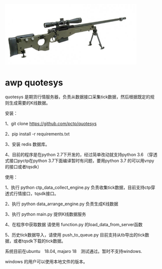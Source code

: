 <p>
<img height="200" src="./misc/awp.png">
</p>

# awp quotesys
quotesys 是期货行情服务器，负责从数据接口采集tick数据，然后根据既定的规则生成需要的K线数据。

安装：

1、git clone https://github.com/pctp/quotesys

2、pip install -r requirements.txt

3、安装 redis 数据库。

4、目前的程序是在python 2.7下开发的，经过简单改动就支持python 3.6 （穿透式接口pyctp在python 3.7下面编译暂时有问题，要用python 3.7 的可以用vnpy的接口或者tqsdk）


使用：

1、执行 python ctp_data_collect_engine.py   负责收集tick数据，目前支持ctp穿透式行情接口，tqsdk接口。

2、执行 python data_arrange_engine.py  负责生成K线数据

3、执行 python main.py   提供K线数据服务

4、在程序中获取数据 请使用 function.py 的load_data_from_server函数

5、历史tick数据导入，请使用  	push_to_queue.py 目前支持从tb导出的tick数据，或者tqsdk下载的tick数据。


系统目前在ubuntu　18.04, majaro 18　测试通过。暂时不支持windows.

windows 的用户可以使用本地文件的版本。

